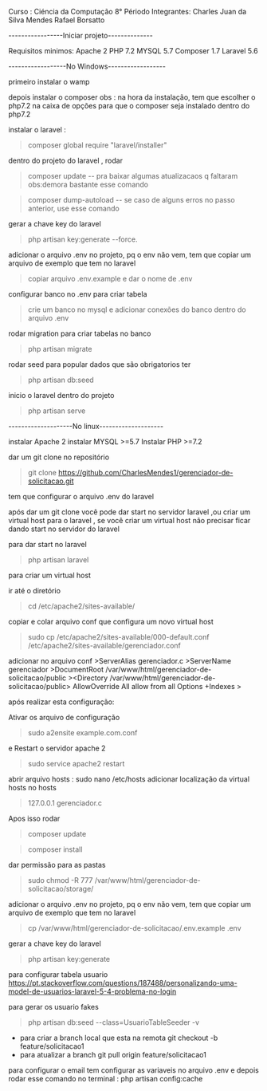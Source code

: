 Curso : Ciéncia da Computação
8° Périodo
Integrantes:
    Charles Juan da Silva Mendes
    Rafael Borsatto

-----------------Iniciar projeto--------------

Requisitos minimos:
Apache 2
PHP 7.2 
MYSQL 5.7
Composer 1.7
Laravel 5.6

------------------No Windows------------------

primeiro instalar o wamp 


depois instalar o composer
obs : na hora da instalação, tem que escolher o php7.2 na caixa de opções 
para que o composer seja instalado dentro do php7.2


instalar o laravel : 
>composer global require "laravel/installer"


dentro do projeto do laravel , rodar 
>composer update -- pra baixar algumas atualizacaos q faltaram 
obs:demora bastante esse comando

>composer dump-autoload -- se caso de alguns erros no passo anterior, use esse comando

gerar a chave key do laravel
>php artisan key:generate --force.


adicionar o arquivo .env no projeto, pq o env não vem, tem que copiar um arquivo de exemplo que tem no laravel
>copiar arquivo .env.example e dar o nome de .env

configurar banco no .env para criar tabela
>crie um banco no mysql e adicionar conexões do banco dentro do arquivo .env

rodar migration para criar tabelas no banco
>php artisan migrate

rodar seed para popular dados que são obrigatorios ter
>php artisan db:seed 

inicio o laravel dentro do projeto 
>php artisan serve

--------------------No linux--------------------

instalar Apache 2
instalar MYSQL >=5.7
Instalar PHP >=7.2

dar um git clone no repositório

>git clone https://github.com/CharlesMendes1/gerenciador-de-solicitacao.git

tem que configurar o arquivo .env do laravel

após dar um git clone você pode dar start no servidor laravel ,ou criar um virtual host para o laravel ,
se você criar um virtual host não precisar ficar dando start no servidor do laravel

para dar start no laravel
>php artisan laravel

para criar um virtual host

ir até o diretório 
>cd /etc/apache2/sites-available/

copiar e colar arquivo conf que configura um novo virtual host
>sudo cp /etc/apache2/sites-available/000-default.conf /etc/apache2/sites-available/gerenciador.conf

adicionar no arquivo conf
        >ServerAlias gerenciador.c
        >ServerName gerenciador
        >DocumentRoot /var/www/html/gerenciador-de-solicitacao/public
            ><Directory /var/www/html/gerenciador-de-solicitacao/public>
                AllowOverride All
                allow from all
                Options +Indexes
            ></Directory>
	
após realizar esta configuração:

Ativar os arquivo de configuração

>sudo a2ensite example.com.conf

e Restart o servidor apache 2
>sudo service apache2 restart


abrir arquivo hosts : sudo nano /etc/hosts
adicionar localização da virtual hosts no hosts 
>127.0.0.1       gerenciador.c

Apos isso rodar
>composer update

>composer install

dar permissão para as pastas
>sudo chmod -R 777 /var/www/html/gerenciador-de-solicitacao/storage/

adicionar o arquivo .env no projeto, pq o env não vem, tem que copiar um arquivo de exemplo que tem no laravel
>cp /var/www/html/gerenciador-de-solicitacao/.env.example .env

gerar a chave key do laravel
>php artisan key:generate


para configurar tabela usuario
https://pt.stackoverflow.com/questions/187488/personalizando-uma-model-de-usuarios-laravel-5-4-problema-no-login


para gerar os usuario fakes 
>php artisan db:seed --class=UsuarioTableSeeder -v





* para criar a branch local que esta na remota 
    git checkout -b feature/solicitacao1
* para atualizar a branch 
    git pull origin feature/solicitacao1




para configurar o email tem configurar as variaveis no arquivo .env e depois rodar esse comando no terminal : 
php artisan config:cache